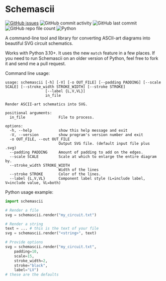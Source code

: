 # Schemascii

[![GitHub issues](https://img.shields.io/github/issues/dragoncoder047/schemascii)](https://github.com/dragoncoder047/schemascii/issues)
![GitHub commit activity](https://img.shields.io/github/commit-activity/w/dragoncoder047/schemascii)
![GitHub last commit](https://img.shields.io/github/last-commit/dragoncoder047/schemascii)
![GitHub repo file count](https://img.shields.io/github/directory-file-count/dragoncoder047/schemascii)
![Python](https://img.shields.io/badge/python-%3E%3D3.10-blue)

A command-line tool and library for converting ASCII-art diagrams into beautiful SVG circuit schematics.

Works with Python 3.10+. It uses the new `match` feature in a few places. If you need to run Schemascii on an older version of Python, feel free to fork it and send me a pull request.

Command line usage:

```usage
usage: schemascii [-h] [-V] [-o OUT_FILE] [--padding PADDING] [--scale SCALE] [--stroke_width STROKE_WIDTH] [--stroke STROKE]
                  [--label {L,V,VL}]
                  in_file

Render ASCII-art schematics into SVG.

positional arguments:
  in_file               File to process.

options:
  -h, --help            show this help message and exit
  -V, --version         show program's version number and exit
  -o OUT_FILE, --out OUT_FILE
                        Output SVG file. (default input file plus .svg)
  --padding PADDING     Amount of padding to add on the edges.
  --scale SCALE         Scale at which to enlarge the entire diagram by.
  --stroke_width STROKE_WIDTH
                        Width of the lines
  --stroke STROKE       Color of the lines.
  --label {L,V,VL}      Component label style (L=include label, V=include value, VL=both)
```

Python usage example:

```python
import schemascii

# Render a file
svg = schemascii.render("my_circuit.txt")

# Render a string
text = ... # this is the text of your file
svg = schemascii.render("<string>", text)

# Provide options
svg = schemascii.render("my_circuit.txt",
    padding=10,
    scale=15,
    stroke_width=2,
    stroke="black",
    label="LV")
# these are the defaults
```

<!-- https://realpython.com/pypi-publish-python-package/ -->

